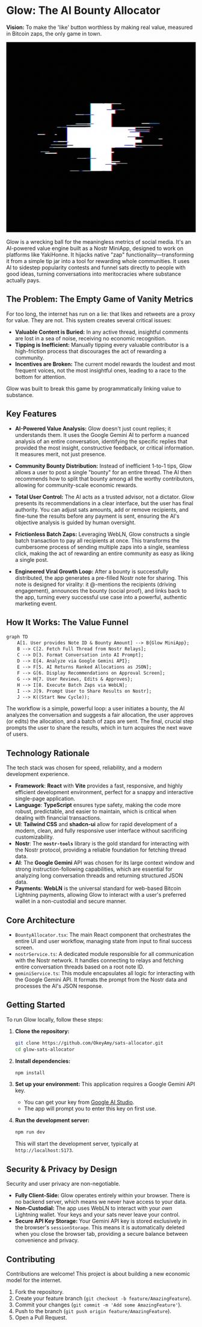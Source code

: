 # Glow: The AI Bounty Allocator

**Vision:** To make the 'like' button worthless by making real value, measured in Bitcoin zaps, the only game in town.

![Project Preview](public/preview.png)

Glow is a wrecking ball for the meaningless metrics of social media. It's an AI-powered value engine built as a Nostr MiniApp, designed to work on platforms like YakiHonne. It hijacks native "zap" functionality—transforming it from a simple tip jar into a tool for rewarding whole communities. It uses AI to sidestep popularity contests and funnel sats directly to people with good ideas, turning conversations into meritocracies where substance actually pays.

## The Problem: The Empty Game of Vanity Metrics

For too long, the internet has run on a lie: that likes and retweets are a proxy for value. They are not. This system creates several critical issues:

-   **Valuable Content is Buried:** In any active thread, insightful comments are lost in a sea of noise, receiving no economic recognition.
-   **Tipping is Inefficient:** Manually tipping every valuable contributor is a high-friction process that discourages the act of rewarding a community.
-   **Incentives are Broken:** The current model rewards the loudest and most frequent voices, not the most insightful ones, leading to a race to the bottom for attention.

Glow was built to break this game by programmatically linking value to substance.

## Key Features

-   **AI-Powered Value Analysis:** Glow doesn't just count replies; it understands them. It uses the Google Gemini AI to perform a nuanced analysis of an entire conversation, identifying the specific replies that provided the most insight, constructive feedback, or critical information. It measures merit, not just presence.

-   **Community Bounty Distribution:** Instead of inefficient 1-to-1 tips, Glow allows a user to post a single "bounty" for an entire thread. The AI then recommends how to split that bounty among all the worthy contributors, allowing for community-scale economic rewards.

-   **Total User Control:** The AI acts as a trusted advisor, not a dictator. Glow presents its recommendations in a clear interface, but the user has final authority. You can adjust sats amounts, add or remove recipients, and fine-tune the results before any payment is sent, ensuring the AI's objective analysis is guided by human oversight.

-   **Frictionless Batch Zaps:** Leveraging WebLN, Glow constructs a single batch transaction to pay all recipients at once. This transforms the cumbersome process of sending multiple zaps into a single, seamless click, making the act of rewarding an entire community as easy as liking a single post.

-   **Engineered Viral Growth Loop:** After a bounty is successfully distributed, the app generates a pre-filled Nostr note for sharing. This note is designed for virality: it @-mentions the recipients (driving engagement), announces the bounty (social proof), and links back to the app, turning every successful use case into a powerful, authentic marketing event.

## How It Works: The Value Funnel

```mermaid
graph TD
    A[1. User provides Note ID & Bounty Amount] --> B{Glow MiniApp};
    B --> C[2. Fetch Full Thread from Nostr Relays];
    C --> D[3. Format Conversation into AI Prompt];
    D --> E{4. Analyze via Google Gemini API};
    E --> F[5. AI Returns Ranked Allocations as JSON];
    F --> G[6. Display Recommendations on Approval Screen];
    G --> H{7. User Reviews, Edits & Approves};
    H --> I[8. Execute Batch Zaps via WebLN];
    I --> J[9. Prompt User to Share Results on Nostr];
    J --> K((Start New Cycle));
```
The workflow is a simple, powerful loop: a user initiates a bounty, the AI analyzes the conversation and suggests a fair allocation, the user approves (or edits) the allocation, and a batch of zaps are sent. The final, crucial step prompts the user to share the results, which in turn acquires the next wave of users.

## Technology Rationale

The tech stack was chosen for speed, reliability, and a modern development experience.

-   **Framework**: **React** with **Vite** provides a fast, responsive, and highly efficient development environment, perfect for a snappy and interactive single-page application.
-   **Language**: **TypeScript** ensures type safety, making the code more robust, predictable, and easier to maintain, which is critical when dealing with financial transactions.
-   **UI**: **Tailwind CSS** and **shadcn-ui** allow for rapid development of a modern, clean, and fully responsive user interface without sacrificing customizability.
-   **Nostr**: The **`nostr-tools`** library is the gold standard for interacting with the Nostr protocol, providing a reliable foundation for fetching thread data.
-   **AI**: The **Google Gemini** API was chosen for its large context window and strong instruction-following capabilities, which are essential for analyzing long conversation threads and returning structured JSON data.
-   **Payments**: **WebLN** is the universal standard for web-based Bitcoin Lightning payments, allowing Glow to interact with a user's preferred wallet in a non-custodial and secure manner.

## Core Architecture

-   `BountyAllocator.tsx`: The main React component that orchestrates the entire UI and user workflow, managing state from input to final success screen.
-   `nostrService.ts`: A dedicated module responsible for all communication with the Nostr network. It handles connecting to relays and fetching entire conversation threads based on a root note ID.
-   `geminiService.ts`: This module encapsulates all logic for interacting with the Google Gemini API. It formats the prompt from the Nostr data and processes the AI's JSON response.

## Getting Started

To run Glow locally, follow these steps:

1.  **Clone the repository:**
    ```sh
    git clone https://github.com/OkeyAmy/sats-allocator.git
    cd glow-sats-allocator
    ```

2.  **Install dependencies:**
    ```sh
    npm install
    ```

3.  **Set up your environment:**
    This application requires a Google Gemini API key.
    -   You can get your key from [Google AI Studio](https://aistudio.google.com/app/apikey).
    -   The app will prompt you to enter this key on first use.

4.  **Run the development server:**
    ```sh
    npm run dev
    ```
    This will start the development server, typically at `http://localhost:5173`.

## Security & Privacy by Design

Security and user privacy are non-negotiable.
-   **Fully Client-Side:** Glow operates entirely within your browser. There is no backend server, which means we never have access to your data.
-   **Non-Custodial:** The app uses WebLN to interact with your *own* Lightning wallet. Your keys and your sats never leave your control.
-   **Secure API Key Storage:** Your Gemini API key is stored exclusively in the browser's `sessionStorage`. This means it is automatically deleted when you close the browser tab, providing a secure balance between convenience and privacy.

## Contributing

Contributions are welcome! This project is about building a new economic model for the internet.

1.  Fork the repository.
2.  Create your feature branch (`git checkout -b feature/AmazingFeature`).
3.  Commit your changes (`git commit -m 'Add some AmazingFeature'`).
4.  Push to the branch (`git push origin feature/AmazingFeature`).
5.  Open a Pull Request.
